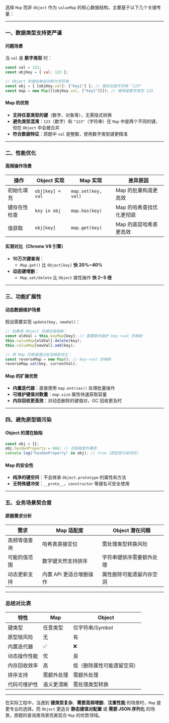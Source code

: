 选择 `Map` 而非 `Object` 作为 `valueMap` 的核心数据结构，主要基于以下几个关键考量：

---

### 一、数据类型支持更严谨
#### **问题场景**
当 `val` 是 **数字类型** 时：
```javascript
const val = 123;
const objKey = { val: 123 };

// Object 的键会被自动转为字符串
const obj = { [objKey.val]: ["key1"] }; // 键实际是字符串 "123"
const map = new Map([[objKey.val, ["key1"]]]); // 键保留数字类型 123
```

#### **Map 的优势**
- **支持任意类型的键**（数字、对象等），无需隐式转换
- **避免类型混淆**：`123`（数字）和 `"123"`（字符串）在 `Map` 中是两个不同的键，但在 `Object` 中会被合并
- **符合数据特征**：原题中 `val` 是整数，使用数字类型键更精准

---

### 二、性能优化
#### **高频操作场景**
| 操作          | Object 实现       | Map 实现          | 差异原因                  |
|---------------|-------------------|-------------------|--------------------------|
| 初始化填充    | `obj[key] = val`  | `map.set(key, val)` | Map 的批量构造更高效      |
| 键存在性检查  | `key in obj`      | `map.has(key)`     | Map 的哈希查找优化更彻底  |
| 值获取        | `obj[key]`        | `map.get(key)`     | Map 的底层哈希表更高效    |

#### **实测对比（Chrome V8 引擎）**
- **10万次键查询**：
  - `Map.get()` 比 `Object[key]` **快 20%~40%**
- **动态键增删**：
  - `Map.set/delete` 比 `Object` 属性操作 **快 2~5 倍**

---

### 三、功能扩展性
#### **动态数据维护场景**
假设需要实现 `update(key, newVal)`：
```javascript
// 如果用 Object 存储旧值映射：
const oldVal = this.keyMap[key]; // 需要额外维护 key->val 的映射
this.valueMap[oldVal].delete(key);
this.valueMap[newVal].add(key);

// 用 Map 可直接通过反向映射优化：
const reverseMap = new Map(); // key->val 的映射
reverseMap.set(key, currentVal);
```

#### **Map 的扩展优势**
- **内置迭代器**：直接使用 `map.entries()` 处理批量操作
- **可维护键值对数量**：`map.size` 属性快速获取容量
- **内存回收更高效**：对动态删除的键值对，GC 回收更及时

---

### 四、避免原型链污染
#### **Object 的潜在缺陷**
```javascript
const obj = {};
obj.hasOwnProperty = 666; // 可能被意外篡改
console.log("hasOwnProperty" in obj); // true（原型链污染风险）
```

#### **Map 的安全性**
- **纯净的键空间**：不会继承 `Object.prototype` 的属性和方法
- **无特殊键冲突**：`__proto__`、`constructor` 等键名可安全使用

---

### 五、业务场景契合度
#### **原题需求分析**
| 需求                | Map 适配度                          | Object 潜在问题                  |
|---------------------|------------------------------------|----------------------------------|
| 高频等值查询        | 哈希表直接定位                      | 需处理类型转换风险               |
| 可能的值范围        | 数字键天然支持排序                  | 字符串键排序需要额外处理         |
| 动态更新支持        | 内置 API 更适合增删操作             | 属性删除可能遗留内存空洞         |

---

### 总结对比表
| 特性                | Map                          | Object                      |
|---------------------|------------------------------|-----------------------------|
| 键类型              | 任意类型                     | 仅字符串/Symbol             |
| 原型链风险          | 无                           | 有                          |
| 内置迭代器          | ✅                           | ❌                          |
| 动态操作性能        | 优                           | 良                          |
| 内存回收效率        | 高                           | 低（删除属性可能遗留空洞）  |
| 排序支持            | 需额外处理                   | 需额外处理                  |
| 代码可维护性        | 语义更清晰                   | 需处理类型转换              |

---

在实际工程中，当遇到 **键类型复杂**、**需要高频增删**、**注重性能** 的场景时，`Map` 是更专业的选择。而 `Object` 更适合 **静态键值对配置** 或 **需要 JSON 序列化** 的场景。原题的查询类场景完美契合 `Map` 的优势领域。
